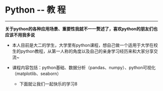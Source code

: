 # Python -- 教 程
***
**关于python的各种应用场景、重要性我就不一一赘述了，喜欢python的朋友们也应该不用我多说**
- 本人目前是大二的学生，大学里有python课程，想自己做一个适用于大学在校生的python教程，从第一人称的角度以及自己的亲身学习经历来和大家分享交流~

+ 课程内容包括：python基础、数据分析（pandas、numpy）、python可视化（matplotlib、seaborn）

  - 下面就让我们一起快乐的学习8
